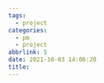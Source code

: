 ```yaml
---
tags:
  - project
categories:
  - pm
  - project
abbrlink: 5
date: 2021-10-03 14:06:20
title:
---
```



<!--more-->
